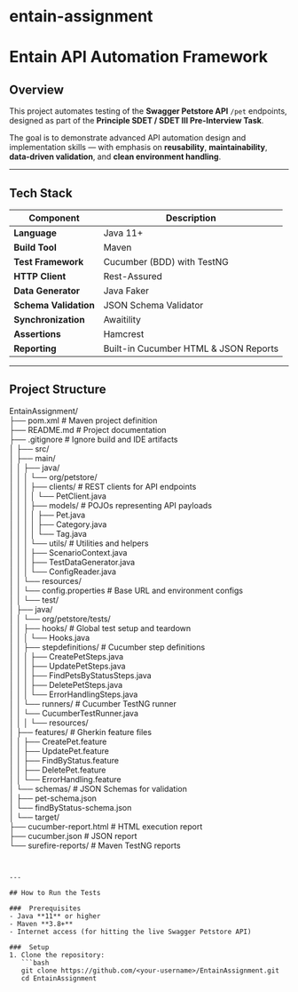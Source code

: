 # entain-assignment

#  Entain  API Automation Framework

##  Overview
This project automates testing of the **Swagger Petstore API** `/pet` endpoints, designed as part of the **Principle SDET / SDET III Pre-Interview Task**.

The goal is to demonstrate advanced API automation design and implementation skills — with emphasis on **reusability**, **maintainability**, **data-driven validation**, and **clean environment handling**.

---

##  Tech Stack
| Component | Description |
|------------|-------------|
| **Language** | Java 11+ |
| **Build Tool** | Maven |
| **Test Framework** | Cucumber (BDD) with TestNG |
| **HTTP Client** | Rest-Assured |
| **Data Generator** | Java Faker |
| **Schema Validation** | JSON Schema Validator |
| **Synchronization** | Awaitility |
| **Assertions** | Hamcrest |
| **Reporting** | Built-in Cucumber HTML & JSON Reports |

---

## Project Structure


EntainAssignment/  
├── pom.xml                             # Maven project definition  
├── README.md                           # Project documentation  
├── .gitignore                          # Ignore build and IDE artifacts  
│
├── src/  
│   ├── main/  
│   │   ├── java/  
│   │   │   └── org/petstore/  
│   │   │       ├── clients/             # REST clients for API endpoints  
│   │   │       │   └── PetClient.java  
│   │   │       ├── models/              # POJOs representing API payloads  
│   │   │       │   ├── Pet.java  
│   │   │       │   ├── Category.java  
│   │   │       │   └── Tag.java  
│   │   │       └── utils/               # Utilities and helpers  
│   │   │           ├── ScenarioContext.java  
│   │   │           ├── TestDataGenerator.java  
│   │   │           └── ConfigReader.java  
│   │   └── resources/  
│   │       └── config.properties        # Base URL and environment configs  
│
│   └── test/  
│       ├── java/  
│       │   └── org/petstore/tests/  
│       │       ├── hooks/               # Global test setup and teardown  
│       │       │   └── Hooks.java  
│       │       ├── stepdefinitions/     # Cucumber step definitions  
│       │       │   ├── CreatePetSteps.java  
│       │       │   ├── UpdatePetSteps.java  
│       │       │   ├── FindPetsByStatusSteps.java  
│       │       │   ├── DeletePetSteps.java  
│       │       │   └── ErrorHandlingSteps.java  
│       │       └── runners/             # Cucumber TestNG runner  
│       │           └── CucumberTestRunner.java  
│       │
│       └── resources/  
│           ├── features/                # Gherkin feature files  
│           │   ├── CreatePet.feature  
│           │   ├── UpdatePet.feature  
│           │   ├── FindByStatus.feature  
│           │   ├── DeletePet.feature  
│           │   └── ErrorHandling.feature  
│           └── schemas/                 # JSON Schemas for validation  
│               ├── pet-schema.json  
│               └── findByStatus-schema.json  
│
└── target/  
    ├── cucumber-report.html             # HTML execution report  
    ├── cucumber.json                    # JSON report  
    └── surefire-reports/                # Maven TestNG reports  

```


---

## How to Run the Tests

###  Prerequisites
- Java **11** or higher  
- Maven **3.8+**
- Internet access (for hitting the live Swagger Petstore API)

###  Setup
1. Clone the repository:
   ```bash
   git clone https://github.com/<your-username>/EntainAssignment.git
   cd EntainAssignment


